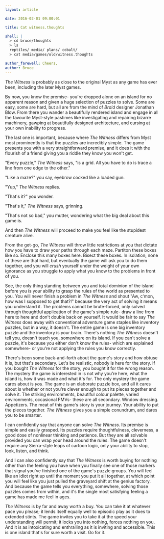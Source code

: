 ```yaml
---
layout: article

date: 2016-02-01 09:00:01

title: Cat witness.thoughts

shell: |
  > cd bruce/thoughts
  > ls
  reptiles/ media/ plans/ cobalt/
  > cat media/games/old/witness.thoughts

author_farewell: Cheers,
author: Bruce
---
```


*The Witness* is probably as close to the original Myst as any game has ever been, including the later Myst games. 

By now, you know the premise- you're dropped alone on an island for no apparent reason and given a huge selection of puzzles to solve. Some are easy, some are hard, but all are from the mind of *Braid* designer Jonathan Blow. From there you wander a beautifully rendered island and engage in all the favourite Myst-style pastimes like investigating and repairing bizarre machinery, gawping at beautifully designed architecture, and cursing at your own inability to progress. 

The last one is important, because where *The Witness* differs from Myst most prominently is that the puzzles are incredibly simple. The game presents you with a very straightforward premise, and it does it with the flourish of a friend giving you a riddle they know you won't get. 

"Every puzzle," *The Witness* says, "is a grid. All you have to do is trace a line from one edge to the other."

"Like a maze?" you say, eyebrow cocked like a loaded gun. 

"Yup," *The Witness* replies.

"That's it?" you wonder.

"That's it," *The Witness* says, grinning.

"That's not so bad," you mutter, wondering what the big deal about this game is.

And then *The Witness* will proceed to make you feel like the stupidest creature alive. 

From the get-go, *The Witness* will throw little restrictions at you that dictate how you have to draw your paths through each maze. Partiton these boxes like so. Enclose this many boxes here. Bisect these boxes. In isolation, none of these are that hard, but eventually the game will ask you to do them together, and you will *crush* yourself under the weight of your own ignorance as you struggle to apply what you know to the problems in front of you. 

See, the only thing standing between you and total dominion of the island before you is your ability to grasp the rules of the world as presented to you. You will never finish a problem in *The Witness* and shout "Aw, c'mon, how was I supposed to get that?!" because the very act of solving it means you understand it. The problems cannot be brute-forced, only solved through thoughtful application of the game's simple rule- draw a line from here to here and don't double back on yourself. It would be fair to say *The Witness* does away with conventional adventure game staples like inventory puzzles, but in a way, it doesn't. The entire game is one big inventory puzzle and the inventory is your brain. There's nothing *The Witness* doesn't tell you, doesn't teach you, somewhere on its island. If you can't solve a puzzle, it's because you either don't know the rules- which are explained somewhere- or you're not applying the rules you know correctly. 

There's been some back-and-forth about the game's story and how obtuse it is, but that's secondary. Let's be realistic, nobody is here for the story. If you bought *The Witness* for the story, you bought it for the wrong reason. The mystery the game is interested in is not why you're here, what the island is, how it was made and what it's for. The only mystery the game cares about is *you*. The game is an elaborate puzzle box, and all it cares about is whether or not you're clever enough to put its pieces together and solve it. The striking environments, beautiful colour palette, varied environments, occasional FMVs- these are all secondary. Window dressing. Appetizers. The meat of this game's story is your journey. Your ability to put the pieces together. *The Witness* gives you a simple conundrum, and dares you to be smarter. 

I can confidently say that anyone can solve *The Witness*. Its premise is simple and easily grasped. Its puzzles require thoughtfulness, cleverness, a good dose of nonlinear thinking and patience. But they are all solvable provided you can wrap your head around the rules. The game doesn't require any Sierra-style leaps of cartoon logic, only your ability to stop, look, listen, and think. 

And I can also confidently say that *The Witness* is worth buying for nothing other than the feeling you have when you finally see one of those markers that signal you've finished one of the game's puzzle groups. You will feel like an idiot right up until the moment you put it all together, at which point you will feel like you just pulled the graveyard shift at the genius factory. And because the game tells you everything, somewhere, solving those puzzles comes from within, and it's the single most satisfying feeling a game has made me feel in ages. 

*The Witness* is by far and away worth a buy. You can take it at whatever pace you please; it lends itself equally well to episodic play as it does to extended stints. The game invites you to take it at the speed your understanding will permit; it locks you into nothing, forces nothing on you. And it is as intoxicating and enthralling as it is inviting and accessible. This is one island that's for sure worth a visit. Go for it. 
